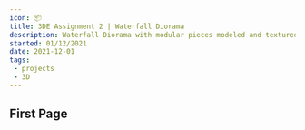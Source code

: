 ```yaml
---
icon: 📦
title: 3DE Assignment 2 | Waterfall Diorama
description: Waterfall Diorama with modular pieces modeled and textured in Maya and Substance Painter. Environment and Shaders built in Unity
started: 01/12/2021
date: 2021-12-01
tags: 
 - projects
 - 3D
---
```


## First Page
